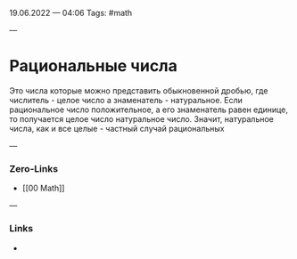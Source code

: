 19.06.2022 — 04:06
Tags: #math

—
# Рациональные числа
Это числа которые можно представить обыкновенной дробью, где числитель - целое число а знаменатель - натуральное. Если рациональное число положительное, а его знаменатель равен единице, то получается целое число натуральное число. Значит, натуральное числа, как и все целые - частный случай рациональных


—
### Zero-Links
- [[00 Math]]

—
### Links
- 
